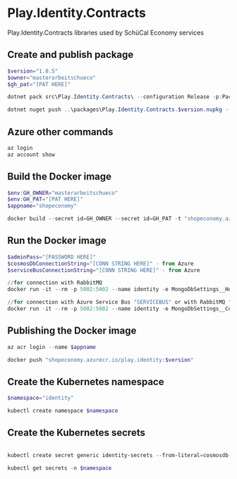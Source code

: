 # Play.Identity.Contracts
Play.Identity.Contracts libraries used by SchüCal Economy services

## Create and publish package
```powershell
$version="1.0.5"
$owner="masterarbeitschueco"
$gh_pat="[PAT HERE]"

dotnet pack src\Play.Identity.Contracts\ --configuration Release -p:PackageVersion=$version -p:RepositoryUrl=https://github.com/$owner/Play.Identity -o ..\packages

dotnet nuget push ..\packages\Play.Identity.Contracts.$version.nupkg --api-key $gh_pat --source "github"
```

## Azure other commands
```powershell
az login
az account show
```

## Build the Docker image
```powershell
$env:GH_OWNER="masterarbeitschueco"
$env:GH_PAT="[PAT HERE]"
$appname="shopeconomy"

docker build --secret id=GH_OWNER --secret id=GH_PAT -t "shopeconomy.azurecr.io/play.identity:$version" .
```

## Run the Docker image
```powershell
$adminPass="[PASSWORD HERE]"
$cosmosDbConnectionString="[CONN STRING HERE]" - from Azure
$serviceBusConnectionString="[CONN STRING HERE]" - from Azure

//for connection with RabbitMQ
docker run -it --rm -p 5002:5002 --name identity -e MongoDbSettings__Host=mongo -e RabbitMQSettings__Host=rabbitmq -e IdentitySettings__AdminUserPassword=$adminPass --network infrastructure_default play.identity:$version

//for connection with Azure Service Bus "SERVICEBUS" or with RabbitMQ "RABBITMQ"
docker run -it --rm -p 5002:5002 --name identity -e MongoDbSettings__ConnectionString=$cosmosDbConnectionString -e ServiceBusSettings__ConnectionString=$serviceBusConnectionString -e ServiceSettings__MessageBroker="SERVICEBUS" -e IdentitySettings__AdminUserPassword=$adminPass play.identity:$version
```

## Publishing the Docker image
```powershell
az acr login --name $appname

docker push "shopeconomy.azurecr.io/play.identity:$version"
```

## Create the Kubernetes namespace
```powershell
$namespace="identity"

kubectl create namespace $namespace
```

## Create the Kubernetes secrets
```powershell

kubectl create secret generic identity-secrets --from-literal=cosmosdb-connectionstring=$cosmosDbConnectionString --from-literal=servicebus-connectionstring=$serviceBusConnectionString --from-literal=admin-password=$adminPass -n $namespace

kubectl get secrets -n $namespace
```